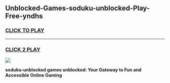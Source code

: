 
## Unblocked-Games-soduku-unblocked-Play-Free-yndhs
<h3>
<a href="https://premium76.site?title=soduku-unblocked&ref=10A">CLICK TO PLAY</a></h3>
<hr>

<h3>
<a href="https://premium76.site?title=soduku-unblocked&ref=10A">CLICK 2 PLAY</a>
  
</h3>

<a href="https://premium76.site?title=soduku-unblocked&ref=10A"><img src="https://clearcache.store/games.png"></a>


**soduku-unblocked games unblocked: Your Gateway to Fun and Accessible Online Gaming**
